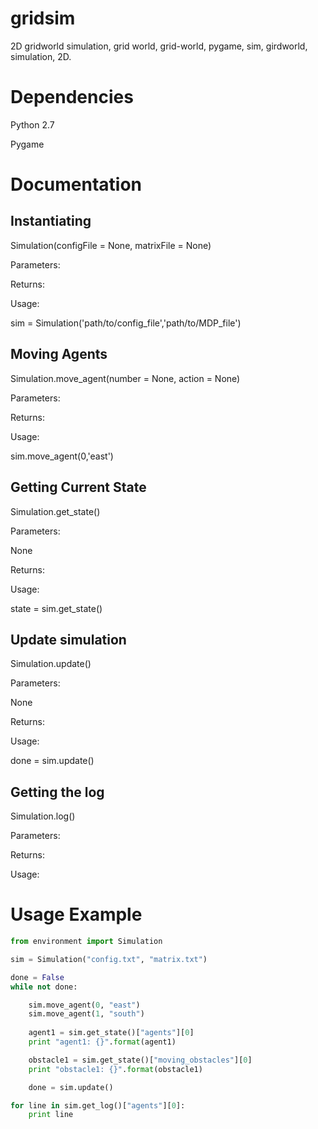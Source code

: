 # gridsim

2D gridworld simulation, grid world, grid-world, pygame, sim, girdworld, simulation, 2D.

# Dependencies

Python 2.7

Pygame

# Documentation

## Instantiating

Simulation(configFile = None, matrixFile = None)

Parameters:

Returns:

Usage:

sim = Simulation('path/to/config_file','path/to/MDP_file')

## Moving Agents

Simulation.move_agent(number = None, action = None)

Parameters:

Returns:

Usage:

sim.move_agent(0,'east')

## Getting Current State

Simulation.get_state()

Parameters:

None

Returns:

Usage:

state = sim.get_state()

## Update simulation

Simulation.update()

Parameters:

None

Returns:

Usage:

done = sim.update()

## Getting the log

Simulation.log()

Parameters:

Returns:

Usage:

# Usage Example

```python
from environment import Simulation

sim = Simulation("config.txt", "matrix.txt")

done = False
while not done:

    sim.move_agent(0, "east")
    sim.move_agent(1, "south")
    
    agent1 = sim.get_state()["agents"][0]
    print "agent1: {}".format(agent1)

    obstacle1 = sim.get_state()["moving_obstacles"][0]
    print "obstacle1: {}".format(obstacle1)

    done = sim.update()

for line in sim.get_log()["agents"][0]:
    print line
```
